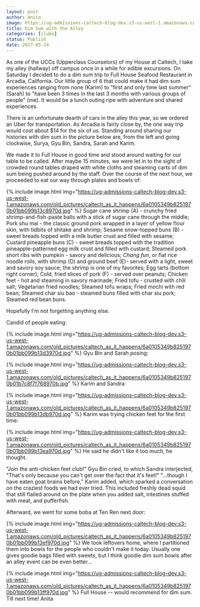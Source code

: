 ```yaml
---
layout: post
author: Anita
image: https://ug-admissions-caltech-blog-dev.s3-us-west-1.amazonaws.com/old_pictures/caltech_as_it_happens/6a0105349b8251970b01bb099b13c0970d.jpg
title: Dim Sum with the Alley
categories: [clubs]
status: Publish
date: 2017-05-24
---
```


As one of the UCCs (Upperclass Counselors) of my House at Caltech, I take my alley (hallway) off campus once in a while for edible excursions. On Saturday I decided to do a dim sum trip to Full House Seafood Restaurant in Arcadia, California. Our little group of 6 that could make it had dim sum experiences ranging from none (Karim) to "first and only time last summer" (Sarah) to "have been 3 times in the last 3 months with various groups of people" (me). It would be a lunch outing ripe with adventure and shared experiences.

There is an unfortunate dearth of cars in the alley this year, so we ordered an Uber for transportation. As Arcadia is fairly close by, the one way trip would cost about $14 for the six of us. Standing around sharing our histories with dim sum in the picture below are, from the left and going clockwise, Surya, Gyu Bin, Sandra, Sarah and Karim.

We made it to Full House in good time and stood around waiting for our table to be called. After maybe 15 minutes, we were let in to the sight of crowded round tables draped with white cloths and steaming carts of dim sum being pushed around by the staff. Over the course of the next hour, we proceeded to eat our way through plates and bowls of:


{% include image.html img="https://ug-admissions-caltech-blog-dev.s3-us-west-1.amazonaws.com/old_pictures/caltech_as_it_happens/6a0105349b8251970b01bb099b13c8970d.jpg" %}
Sugar cane shrimp (A) - crunchy fried shrimp-and-fish-paste balls with a stick of sugar cane through the middle;
Pork shu mai - the classic ground pork wrapped in a layer of yellow flour skin, with tidbits of shitake and shrimp;
Sesame snow-topped buns (B) - sweet breads topped with a milk butter crust and filled with sesame;
Custard pineapple buns (C) - sweet breads topped with the tradition pineapple-patterned egg milk crust and filled with custard;
Steamed pork short ribs with pumpkin - savory and delicious;
*Chang fun*, or flat rice noodle rolls, with shrimp (D) and ground beef (E)- served with a light, sweet and savory soy sauce; the shrimp is one of my favorites;
Egg tarts (bottom right corner);
Cold, fried slices of pork (F) - served over peanuts;
Chicken feet - hot and steaming in savory marinade;
Fried tofu - crusted with chili salt;
Vegetarian fried noodles;
Steamed tofu wraps;
Fried mochi with red bean;
Steamed char siu bao - steamed buns filled with char siu pork;
Steamed red bean buns.

Hopefully I'm not forgetting anything else.

Candid of people eating:


{% include image.html img="https://ug-admissions-caltech-blog-dev.s3-us-west-1.amazonaws.com/old_pictures/caltech_as_it_happens/6a0105349b8251970b01bb099b13d3970d.jpg" %}
Gyu Bin and Sarah posing:


{% include image.html img="https://ug-admissions-caltech-blog-dev.s3-us-west-1.amazonaws.com/old_pictures/caltech_as_it_happens/6a0105349b8251970b01b7c8f7f768970b.jpg" %}
Karim and Sandra:


{% include image.html img="https://ug-admissions-caltech-blog-dev.s3-us-west-1.amazonaws.com/old_pictures/caltech_as_it_happens/6a0105349b8251970b01bb099b13db970d.jpg" %}
Karim was trying chicken feet for the first time:


{% include image.html img="https://ug-admissions-caltech-blog-dev.s3-us-west-1.amazonaws.com/old_pictures/caltech_as_it_happens/6a0105349b8251970b01bb099b13ea970d.jpg" %}
He said he didn't like it too much, he thought.

"Join the anti-chicken feet club!" Gyu Bin cried, to which Sandra interjected, "That's only because you can't get over the fact that it's feet!"
"...though I have eaten goat brains before," Karim added, which sparked a conversation on the craziest foods we had ever tried. This included freshly dead squid that still flailed around on the plate when you added salt, intestines stuffed with meat, and pufferfish.

Afterward, we went for some boba at Ten Ren next door:


{% include image.html img="https://ug-admissions-caltech-blog-dev.s3-us-west-1.amazonaws.com/old_pictures/caltech_as_it_happens/6a0105349b8251970b01bb099b13ef970d.jpg" %}
We took leftovers home, where I partitioned them into bowls for the people who couldn't make it today. Usually one gives goodie bags filled with sweets, but I think goodie dim sum bowls after an alley event can be even better...


{% include image.html img="https://ug-admissions-caltech-blog-dev.s3-us-west-1.amazonaws.com/old_pictures/caltech_as_it_happens/6a0105349b8251970b01bb099b13ff970d.jpg" %}
Full House -- would recommend for dim sum. Till next time!
Anita
